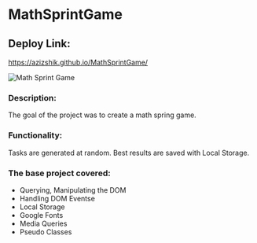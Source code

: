 # MathSprintGame

## Deploy Link:

https://azizshik.github.io/MathSprintGame/ </br>

![Math Sprint Game ](https://user-images.githubusercontent.com/68865224/206551137-8d912e56-ed66-4f63-a71b-a3976785d9b1.gif)


### Description:

The goal of the project was to create a math spring game.

### Functionality:

Tasks are generated at random. Best results are saved with Local Storage.

### The base project covered:

- Querying, Manipulating the DOM
- Handling DOM Eventsе
- Local Storage
- Google Fonts
- Media Queries
- Pseudo Classes

